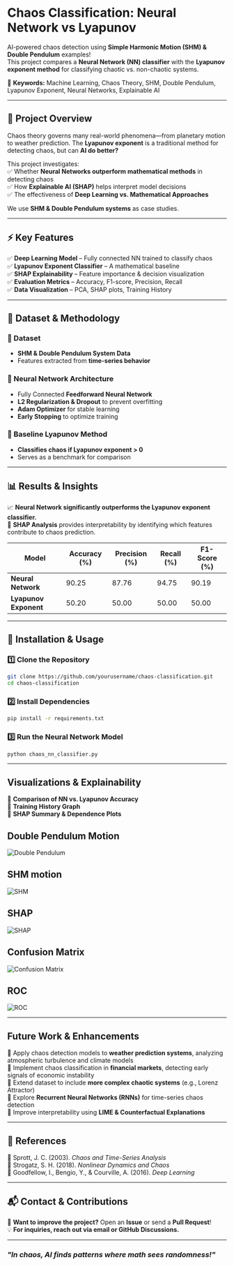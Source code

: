 #  Chaos Classification: Neural Network vs Lyapunov 

AI-powered chaos detection using **Simple Harmonic Motion (SHM) & Double Pendulum** examples!  
This project compares a **Neural Network (NN) classifier** with the **Lyapunov exponent method** for classifying chaotic vs. non-chaotic systems.

📌 **Keywords:** Machine Learning, Chaos Theory, SHM, Double Pendulum, Lyapunov Exponent, Neural Networks, Explainable AI

---

## 📖 Project Overview
Chaos theory governs many real-world phenomena—from planetary motion to weather prediction. The **Lyapunov exponent** is a traditional method for detecting chaos, but can **AI do better?**  

This project investigates:  
✅ Whether **Neural Networks outperform mathematical methods** in detecting chaos  
✅ How **Explainable AI (SHAP)** helps interpret model decisions  
✅ The effectiveness of **Deep Learning vs. Mathematical Approaches**  

We use **SHM & Double Pendulum systems** as case studies.

---

## ⚡ Key Features
✅ **Deep Learning Model** – Fully connected NN trained to classify chaos  
✅ **Lyapunov Exponent Classifier** – A mathematical baseline  
✅ **SHAP Explainability** – Feature importance & decision visualization  
✅ **Evaluation Metrics** – Accuracy, F1-score, Precision, Recall  
✅ **Data Visualization** – PCA, SHAP plots, Training History  

---

## 📂 Dataset & Methodology
### 🔹 Dataset
- **SHM & Double Pendulum System Data**  
- Features extracted from **time-series behavior**  

### 🔹 Neural Network Architecture
- Fully Connected **Feedforward Neural Network**  
- **L2 Regularization & Dropout** to prevent overfitting  
- **Adam Optimizer** for stable learning  
- **Early Stopping** to optimize training  

### 🔹 Baseline Lyapunov Method
- **Classifies chaos if Lyapunov exponent > 0**  
- Serves as a benchmark for comparison  

---

## 📊 Results & Insights
📈 **Neural Network significantly outperforms the Lyapunov exponent classifier.**  
📌 **SHAP Analysis** provides interpretability by identifying which features contribute to chaos prediction.  

| Model  | Accuracy (%) | Precision (%) | Recall (%) | F1-Score (%) |
|--------|-------------|--------------|------------|--------------|
| **Neural Network** | 90.25 | 87.76 | 94.75 | 90.19 |
| **Lyapunov Exponent** | 50.20 | 50.00 | 50.00 | 50.00 |

---

## 📌 Installation & Usage
### 1️⃣ Clone the Repository
```bash
git clone https://github.com/yourusername/chaos-classification.git  
cd chaos-classification  
```
### 2️⃣ Install Dependencies
```bash
pip install -r requirements.txt  
```
### 3️⃣ Run the Neural Network Model
```bash
python chaos_nn_classifier.py  
```

---

##  Visualizations & Explainability
📌 **Comparison of NN vs. Lyapunov Accuracy**  
📌 **Training History Graph**  
📌 **SHAP Summary & Dependence Plots**  


## Double Pendulum Motion
![Double Pendulum ](graphs/double_pendulum_motion_chaotic.png) 
## SHM motion
![SHM](graphs/shm_nonchaotic.png) 
## SHAP
![SHAP](graphs/meanshapvalue.png) 
## Confusion Matrix 
![Confusion Matrix ](graphs/confusionmatrix.png) 
## ROC
![ROC](graphs/roc_curve.png) 


---

##  Future Work & Enhancements
🔹 Apply chaos detection models to **weather prediction systems**, analyzing atmospheric turbulence and climate models  
🔹 Implement chaos classification in **financial markets**, detecting early signals of economic instability  
🔹 Extend dataset to include **more complex chaotic systems** (e.g., Lorenz Attractor)  
🔹 Explore **Recurrent Neural Networks (RNNs)** for time-series chaos detection  
🔹 Improve interpretability using **LIME & Counterfactual Explanations**  

---

## 📜 References
🔹 Sprott, J. C. (2003). *Chaos and Time-Series Analysis*  
🔹 Strogatz, S. H. (2018). *Nonlinear Dynamics and Chaos*  
🔹 Goodfellow, I., Bengio, Y., & Courville, A. (2016). *Deep Learning*  

---

## 📬 Contact & Contributions
📩 **Want to improve the project?** Open an **Issue** or send a **Pull Request**!  
💡 **For inquiries, reach out via email or GitHub Discussions.**  

---

###  *"In chaos, AI finds patterns where math sees randomness!"*
